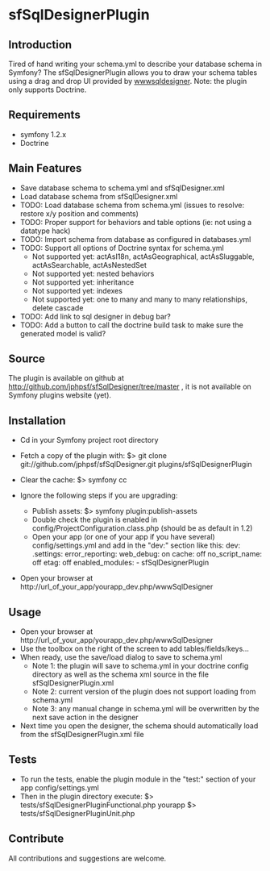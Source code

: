# sfSqlDesignerPlugin

## Introduction
Tired of hand writing your schema.yml to describe your database schema in Symfony? The sfSqlDesignerPlugin allows you to draw your schema tables using a drag and drop UI provided by [wwwsqldesigner](http://code.google.com/p/wwwsqldesigner/). Note: the plugin only supports Doctrine.

## Requirements
  * symfony 1.2.x
  * Doctrine

## Main Features
  * Save database schema to schema.yml and sfSqlDesigner.xml
  * Load database schema from sfSqlDesigner.xml
  * TODO: Load database schema from schema.yml (issues to resolve: restore x/y position and comments)
  * TODO: Proper support for behaviors and table options (ie: not using a datatype hack)
  * TODO: Import schema from database as configured in databases.yml
  * TODO: Support all options of Doctrine syntax for schema.yml
    * Not supported yet: actAsI18n, actAsGeographical, actAsSluggable, actAsSearchable, actAsNestedSet
    * Not supported yet: nested behaviors
    * Not supported yet: inheritance
    * Not supported yet: indexes
    * Not supported yet: one to many and many to many relationships, delete cascade
  * TODO: Add link to sql designer in debug bar?
  * TODO: Add a button to call the doctrine build task to make sure the generated model is valid?

## Source
The plugin is available on github at http://github.com/jphpsf/sfSqlDesigner/tree/master , it is not available on Symfony plugins website (yet).

## Installation
  * Cd in your Symfony project root directory
  * Fetch a copy of the plugin with:
        $> git clone git://github.com/jphpsf/sfSqlDesigner.git plugins/sfSqlDesignerPlugin
  * Clear the cache:
        $> symfony cc
  * Ignore the following steps if you are upgrading:
    * Publish assets:
          $> symfony plugin:publish-assets
    * Double check the plugin is enabled in config/ProjectConfiguration.class.php (should be as default in 1.2)
    * Open your app (or one of your app if you have several) config/settings.yml and add in the "dev:" section like this:
          dev:
            .settings:
              error_reporting:        <?php echo (E_ALL | E_STRICT)."\n" ?>
              web_debug:              on
              cache:                  off
              no_script_name:         off
              etag:                   off
              enabled_modules:
                - sfSqlDesignerPlugin

  * Open your browser at http://url_of_your_app/yourapp_dev.php/wwwSqlDesigner

## Usage

  * Open your browser at http://url_of_your_app/yourapp_dev.php/wwwSqlDesigner
  * Use the toolbox on the right of the screen to add tables/fields/keys...
  * When ready, use the save/load dialog to save to schema.yml
    * Note 1: the plugin will save to schema.yml in your doctrine config directory as well as the schema xml source in the file sfSqlDesignerPlugin.xml
    * Note 2: current version of the plugin does not support loading from schema.yml
    * Note 3: any manual change in schema.yml will be overwritten by the next save action in the designer
  * Next time you open the designer, the schema should automatically load from the sfSqlDesignerPlugin.xml file

## Tests

  * To run the tests, enable the plugin module in the "test:" section of your app config/settings.yml
  * Then in the plugin directory execute:
        $> tests/sfSqlDesignerPluginFunctional.php yourapp
        $> tests/sfSqlDesignerPluginUnit.php

## Contribute
All contributions and suggestions are welcome.
